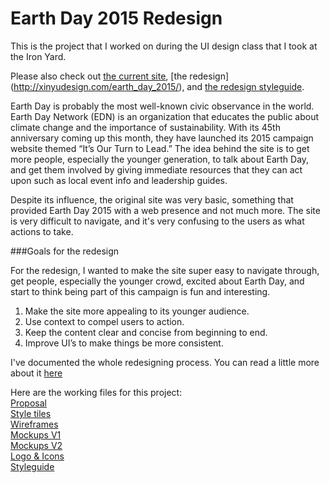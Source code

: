 # Earth Day 2015 Redesign

This is the project that I worked on during the UI design class that I took at the Iron Yard.

Please also check out [the current site](http://www.earthday.org/2015), [the redesign] (http://xinyudesign.com/earth_day_2015/), and [the redesign styleguide](http://xinyudesign.com/earth_day_2015_styleguide/).

Earth Day is probably the most well-known civic observance in the world. Earth Day Network (EDN) is an organization that educates the public about climate change and the importance of sustainability. With its 45th anniversary coming up this month, they have launched its 2015 campaign website themed “It’s Our Turn to Lead.” The idea behind the site is to get more people, especially the younger generation, to talk about Earth Day, and get them involved by giving immediate resources that they can act upon such as local event info and leadership guides. 

Despite its influence, the original site was very basic, something that provided Earth Day 2015 with a web presence and not much more. The site is very difficult to navigate, and it's very confusing to the users as what actions to take.

###Goals for the redesign

For the redesign, I wanted to make the site super easy to navigate through, get people, especially the younger crowd, excited about Earth Day, and start to think being part of this campaign is fun and interesting.

1. Make the site more appealing to its younger audience.
2. Use context to compel users to action.
3. Keep the content clear and concise from beginning to end.
4. Improve UI’s to make things be more consistent.  
   

I've documented the whole redesigning process. You can read a little more about it [here](http://xinyudesign.com/earth_day_2015_styleguide/process.html) 

Here are the working files for this project:  
[Proposal](https://github.com/xinyu0/tiy-assignments/tree/master/day_47)  
[Style tiles](https://github.com/xinyu0/tiy-assignments/tree/master/day_48)  
[Wireframes](https://github.com/xinyu0/tiy-assignments/tree/master/day_49)  
[Mockups V1](https://github.com/xinyu0/tiy-assignments/tree/master/day_50)  
[Mockups V2](https://github.com/xinyu0/tiy-assignments/tree/master/day_51)  
[Logo & Icons](https://github.com/xinyu0/tiy-assignments/tree/master/day_54)  
[Styleguide](http://xinyudesign.com/earth_day_2015_styleguide/)  
 


